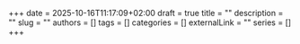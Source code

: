 +++
date = 2025-10-16T11:17:09+02:00
draft = true
title = ""
description = ""
slug = ""
authors = []
tags = []
categories = []
externalLink = ""
series = []
+++
